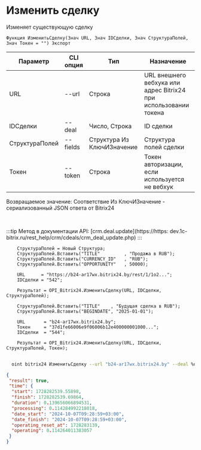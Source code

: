 ﻿---
sidebar_position: 5
---

# Изменить сделку
 Изменяет существующую сделку



`Функция ИзменитьСделку(Знач URL, Знач IDСделки, Знач СтруктураПолей, Знач Токен = "") Экспорт`

  | Параметр | CLI опция | Тип | Назначение |
  |-|-|-|-|
  | URL | --url | Строка | URL внешнего вебхука или адрес Bitrix24 при использовании токена |
  | IDСделки | --deal | Число, Строка | ID сделки |
  | СтруктураПолей | --fields | Структура Из КлючИЗначение | Структура полей сделки |
  | Токен | --token | Строка | Токен авторизации, если используется не вебхук |

  
  Возвращаемое значение:   Соответствие Из КлючИЗначение - сериализованный JSON ответа от Bitrix24

<br/>

:::tip
Метод в документации API: [crm.deal.update](https://https:
dev.1c-bitrix.ru/rest_help/crm/cdeals/crm_deal_update.php)
:::
<br/>


```bsl title="Пример кода"
    СтруктураПолей = Новый Структура;
    СтруктураПолей.Вставить("TITLE"         , "Продажа в RUB");
    СтруктураПолей.Вставить("CURRENCY_ID"   , "RUB");
    СтруктураПолей.Вставить("OPPORTUNITY"   , 50000);

    URL      = "https://b24-ar17wx.bitrix24.by/rest/1/1o2...";
    IDСделки = "542";

    Результат = OPI_Bitrix24.ИзменитьСделку(URL, IDСделки, СтруктураПолей);

    СтруктураПолей.Вставить("TITLE"    , "Будущая сделка в RUB");
    СтруктураПолей.Вставить("BEGINDATE", "2025-01-01");

    URL       = "b24-ar17wx.bitrix24.by";
    Токен     = "37d1fe66006e9f06006b12e400000001000...";
    IDСделки  = "544";

    Результат = OPI_Bitrix24.ИзменитьСделку(URL, IDСделки, СтруктураПолей, Токен);
```



```sh title="Пример команды CLI"
    
  oint bitrix24 ИзменитьСделку --url "b24-ar17wx.bitrix24.by" --deal %deal% --fields %fields% --token "6476c766006e9f06006b12e400000001000..."

```

```json title="Результат"
{
 "result": true,
 "time": {
  "start": 1728282539.55898,
  "finish": 1728282539.69864,
  "duration": 0.139656066894531,
  "processing": 0.114284992218018,
  "date_start": "2024-10-07T09:28:59+03:00",
  "date_finish": "2024-10-07T09:28:59+03:00",
  "operating_reset_at": 1728283139,
  "operating": 0.114264011383057
 }
}
```

